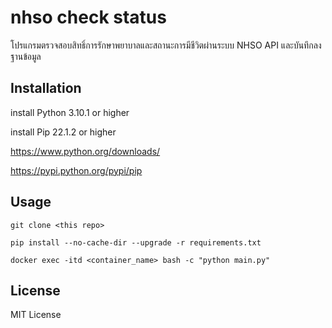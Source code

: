# nhso check status

โปรแกรมตรวจสอบสิทธิ์การรักษาพยาบาลและสถานะการมีชีวิตผ่านระบบ NHSO API และบันทึกลงฐานข้อมูล

## Installation

install Python 3.10.1 or higher

install Pip 22.1.2 or higher

https://www.python.org/downloads/

https://pypi.python.org/pypi/pip

## Usage

```
git clone <this repo>
```

```
pip install --no-cache-dir --upgrade -r requirements.txt
```
    docker exec -itd <container_name> bash -c "python main.py" 
    

## License

MIT License


